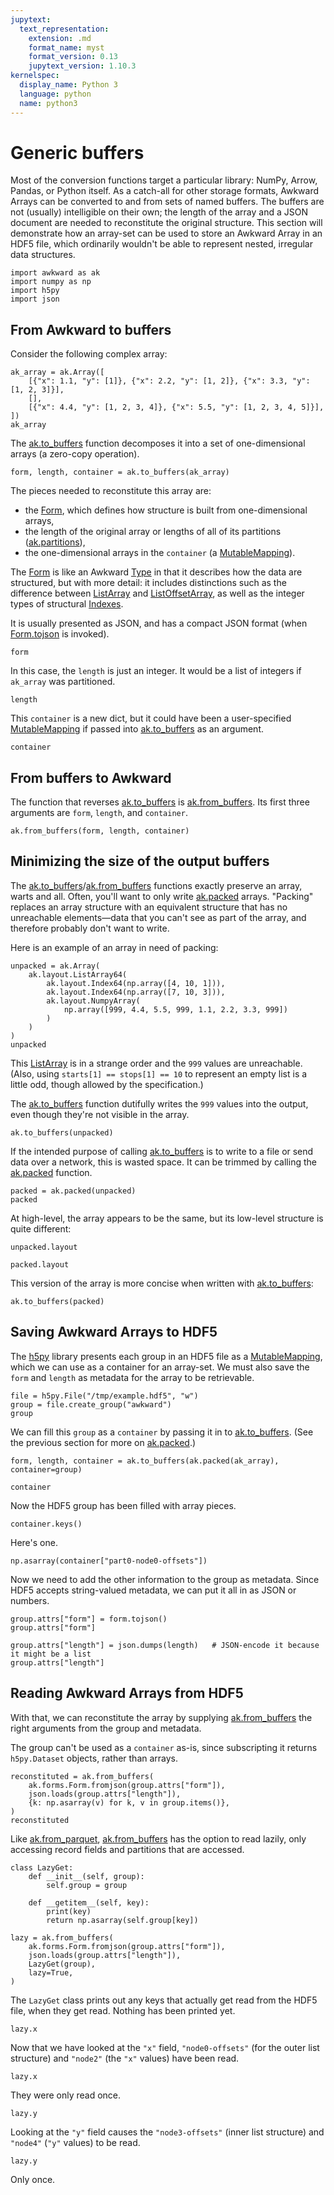 ```yaml
---
jupytext:
  text_representation:
    extension: .md
    format_name: myst
    format_version: 0.13
    jupytext_version: 1.10.3
kernelspec:
  display_name: Python 3
  language: python
  name: python3
---
```


Generic buffers
===============

Most of the conversion functions target a particular library: NumPy, Arrow, Pandas, or Python itself. As a catch-all for other storage formats, Awkward Arrays can be converted to and from sets of named buffers. The buffers are not (usually) intelligible on their own; the length of the array and a JSON document are needed to reconstitute the original structure. This section will demonstrate how an array-set can be used to store an Awkward Array in an HDF5 file, which ordinarily wouldn't be able to represent nested, irregular data structures.

```{code-cell} ipython3
import awkward as ak
import numpy as np
import h5py
import json
```

From Awkward to buffers
-----------------------

Consider the following complex array:

```{code-cell} ipython3
ak_array = ak.Array([
    [{"x": 1.1, "y": [1]}, {"x": 2.2, "y": [1, 2]}, {"x": 3.3, "y": [1, 2, 3]}],
    [],
    [{"x": 4.4, "y": [1, 2, 3, 4]}, {"x": 5.5, "y": [1, 2, 3, 4, 5]}],
])
ak_array
```

The [ak.to_buffers](https://awkward-array.readthedocs.io/en/latest/_auto/ak.to_buffers.html) function decomposes it into a set of one-dimensional arrays (a zero-copy operation).

```{code-cell} ipython3
form, length, container = ak.to_buffers(ak_array)
```

The pieces needed to reconstitute this array are:

   * the [Form](https://awkward-array.readthedocs.io/en/latest/ak.forms.Form.html), which defines how structure is built from one-dimensional arrays,
   * the length of the original array or lengths of all of its partitions ([ak.partitions](https://awkward-array.readthedocs.io/en/latest/_auto/ak.partitions.html)),
   * the one-dimensional arrays in the `container` (a [MutableMapping](https://docs.python.org/3/library/collections.abc.html#collections-abstract-base-classes)).

The [Form](https://awkward-array.readthedocs.io/en/latest/ak.forms.Form.html) is like an Awkward [Type](https://awkward-array.readthedocs.io/en/latest/ak.types.Type.html) in that it describes how the data are structured, but with more detail: it includes distinctions such as the difference between [ListArray](https://awkward-array.readthedocs.io/en/latest/ak.layout.ListArray.html) and [ListOffsetArray](https://awkward-array.readthedocs.io/en/latest/ak.layout.ListOffsetArray.html), as well as the integer types of structural [Indexes](https://awkward-array.readthedocs.io/en/latest/ak.layout.Index.html).

It is usually presented as JSON, and has a compact JSON format (when [Form.tojson](https://awkward-array.readthedocs.io/en/latest/ak.forms.Form.html#ak-forms-form-tojson) is invoked).

```{code-cell} ipython3
form
```

In this case, the `length` is just an integer. It would be a list of integers if `ak_array` was partitioned.

```{code-cell} ipython3
length
```

This `container` is a new dict, but it could have been a user-specified [MutableMapping](https://docs.python.org/3/library/collections.abc.html#collections-abstract-base-classes) if passed into [ak.to_buffers](https://awkward-array.readthedocs.io/en/latest/_auto/ak.to_buffers.html) as an argument.

```{code-cell} ipython3
container
```

From buffers to Awkward
-----------------------

The function that reverses [ak.to_buffers](https://awkward-array.readthedocs.io/en/latest/_auto/ak.to_buffers.html) is [ak.from_buffers](https://awkward-array.readthedocs.io/en/latest/_auto/ak.from_buffers.html). Its first three arguments are `form`, `length`, and `container`.

```{code-cell} ipython3
ak.from_buffers(form, length, container)
```

Minimizing the size of the output buffers
-----------------------------------------

The [ak.to_buffers](https://awkward-array.readthedocs.io/en/latest/_auto/ak.to_buffers.html)/[ak.from_buffers](https://awkward-array.readthedocs.io/en/latest/_auto/ak.from_buffers.html) functions exactly preserve an array, warts and all. Often, you'll want to only write [ak.packed](https://awkward-array.readthedocs.io/en/latest/_auto/ak.packed.html) arrays. "Packing" replaces an array structure with an equivalent structure that has no unreachable elements—data that you can't see as part of the array, and therefore probably don't want to write.

Here is an example of an array in need of packing:

```{code-cell} ipython3
unpacked = ak.Array(
    ak.layout.ListArray64(
        ak.layout.Index64(np.array([4, 10, 1])),
        ak.layout.Index64(np.array([7, 10, 3])),
        ak.layout.NumpyArray(
            np.array([999, 4.4, 5.5, 999, 1.1, 2.2, 3.3, 999])
        )
    )
)
unpacked
```

This [ListArray](https://awkward-array.readthedocs.io/en/latest/ak.layout.ListArray.html) is in a strange order and the `999` values are unreachable. (Also, using `starts[1] == stops[1] == 10` to represent an empty list is a little odd, though allowed by the specification.)

The [ak.to_buffers](https://awkward-array.readthedocs.io/en/latest/_auto/ak.to_buffers.html) function dutifully writes the `999` values into the output, even though they're not visible in the array.

```{code-cell} ipython3
ak.to_buffers(unpacked)
```

If the intended purpose of calling [ak.to_buffers](https://awkward-array.readthedocs.io/en/latest/_auto/ak.to_buffers.html) is to write to a file or send data over a network, this is wasted space. It can be trimmed by calling the [ak.packed](https://awkward-array.readthedocs.io/en/latest/_auto/ak.packed.html) function.

```{code-cell} ipython3
packed = ak.packed(unpacked)
packed
```

At high-level, the array appears to be the same, but its low-level structure is quite different:

```{code-cell} ipython3
unpacked.layout
```

```{code-cell} ipython3
packed.layout
```

This version of the array is more concise when written with [ak.to_buffers](https://awkward-array.readthedocs.io/en/latest/_auto/ak.to_buffers.html):

```{code-cell} ipython3
ak.to_buffers(packed)
```

Saving Awkward Arrays to HDF5
-----------------------------

The [h5py](https://www.h5py.org/) library presents each group in an HDF5 file as a [MutableMapping](https://docs.python.org/3/library/collections.abc.html#collections-abstract-base-classes), which we can use as a container for an array-set. We must also save the `form` and `length` as metadata for the array to be retrievable.

```{code-cell} ipython3
file = h5py.File("/tmp/example.hdf5", "w")
group = file.create_group("awkward")
group
```

We can fill this `group` as a `container` by passing it in to [ak.to_buffers](https://awkward-array.readthedocs.io/en/latest/_auto/ak.to_buffers.html). (See the previous section for more on [ak.packed](https://awkward-array.readthedocs.io/en/latest/_auto/ak.packed.html).)

```{code-cell} ipython3
form, length, container = ak.to_buffers(ak.packed(ak_array), container=group)
```

```{code-cell} ipython3
container
```

Now the HDF5 group has been filled with array pieces.

```{code-cell} ipython3
container.keys()
```

Here's one.

```{code-cell} ipython3
np.asarray(container["part0-node0-offsets"])
```

Now we need to add the other information to the group as metadata. Since HDF5 accepts string-valued metadata, we can put it all in as JSON or numbers.

```{code-cell} ipython3
group.attrs["form"] = form.tojson()
group.attrs["form"]
```

```{code-cell} ipython3
group.attrs["length"] = json.dumps(length)   # JSON-encode it because it might be a list
group.attrs["length"]
```

Reading Awkward Arrays from HDF5
--------------------------------

With that, we can reconstitute the array by supplying [ak.from_buffers](https://awkward-array.readthedocs.io/en/latest/_auto/ak.from_buffers.html) the right arguments from the group and metadata.

The group can't be used as a `container` as-is, since subscripting it returns `h5py.Dataset` objects, rather than arrays.

```{code-cell} ipython3
reconstituted = ak.from_buffers(
    ak.forms.Form.fromjson(group.attrs["form"]),
    json.loads(group.attrs["length"]),
    {k: np.asarray(v) for k, v in group.items()},
)
reconstituted
```

Like [ak.from_parquet](https://awkward-array.readthedocs.io/en/latest/_auto/ak.from_parquet.html), [ak.from_buffers](https://awkward-array.readthedocs.io/en/latest/_auto/ak.from_buffers.html) has the option to read lazily, only accessing record fields and partitions that are accessed.

```{code-cell} ipython3
class LazyGet:
    def __init__(self, group):
        self.group = group
    
    def __getitem__(self, key):
        print(key)
        return np.asarray(self.group[key])

lazy = ak.from_buffers(
    ak.forms.Form.fromjson(group.attrs["form"]),
    json.loads(group.attrs["length"]),
    LazyGet(group),
    lazy=True,
)
```

The `LazyGet` class prints out any keys that actually get read from the HDF5 file, when they get read. Nothing has been printed yet.

```{code-cell} ipython3
lazy.x
```

Now that we have looked at the `"x"` field, `"node0-offsets"` (for the outer list structure) and `"node2"` (the `"x"` values) have been read.

```{code-cell} ipython3
lazy.x
```

They were only read once.

```{code-cell} ipython3
lazy.y
```

Looking at the `"y"` field causes the `"node3-offsets"` (inner list structure) and `"node4"` (`"y"` values) to be read.

```{code-cell} ipython3
lazy.y
```

Only once.
